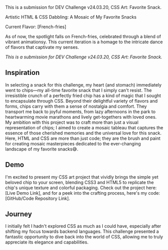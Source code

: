 This is a submission for DEV Challenge v24.03.20, CSS Art: Favorite Snack.

Artistic HTML & CSS Dabbling: A Mosaic of My Favorite Snacks

 Current Flavor: [French-fries]

As of now, the spotlight falls on French-fries, celebrated through a blend of vibrant animationsy. 
This current iteration is a homage to the intricate dance of flavors that captivate my senses.

_This is a submission for DEV Challenge v24.03.20, CSS Art: Favorite Snack._

## Inspiration 
In selecting a snack for this challenge, my heart (and stomach) immediately went to chips—my all-time favorite snack that I simply can't resist. The irresistible crunch of a perfectly fried chip has a kind of magic that I sought to encapsulate through CSS. Beyond their delightful variety of flavors and forms, chips carry with them a sense of nostalgia and comfort. They transport me back to joyful moments, from lazy afternoons in the park to heartwarming movie marathons and lively get-togethers with loved ones. My ambition with this project was to craft more than just a visual representation of chips; I aimed to create a mosaic tableau that captures the essence of those cherished memories and the universal love for this snack. Here, HTML and CSS are more than just code; they are the brush and paint for creating mosaic masterpieces dedicated to the ever-changing landscape of my favorite snacks😅.

## Demo
I'm excited to present my CSS art project that vividly brings the simple yet beloved chip to your screen, blending CSS3 and HTML5 to replicate the chip's unique texture and colorful packaging. Check out the project here: [Live Demo Link], and for a peek into the crafting process, here's my code: [GitHub/Code Repository Link].

## Journey
I initially felt I hadn't explored CSS as much as I could have, especially after shifting my focus towards backend languages. This challenge presented a fantastic opportunity to dive back into the world of CSS, allowing me to truly appreciate its elegance and capabilities.

<!-- Team Submissions: Please pick one member to publish the submission and credit teammates by listing their DEV usernames directly in the body of the post.
<!-- We encourage you to consider addi
Future Snack Flavors

The only constant in this repository is change. Stay tuned as the project morphs to reflect new snack favorites, promising a fresh palette of designs, animations, and interactive experiences with each update.

---

